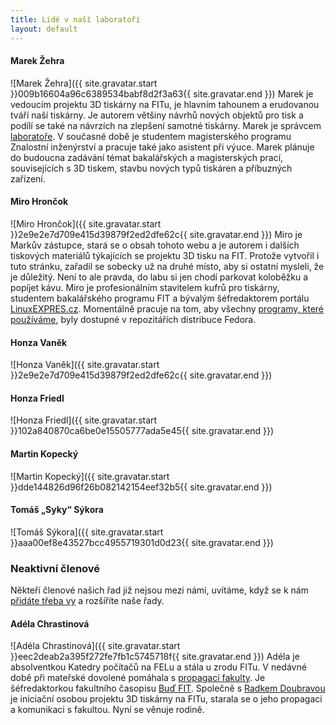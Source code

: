 ```yaml
---
title: Lidé v naší laboratoři
layout: default
---
```


#### Marek Žehra
![Marek Žehra]({{ site.gravatar.start }}009b16604a96c6389534babf8d2f3a63{{ site.gravatar.end }}) Marek je vedoucím projektu 3D tiskárny na FITu, je hlavním tahounem a erudovanou tváří naší tiskárny. Je autorem většiny návrhů nových objektů pro tisk a podílí se také na návrzích na zlepšení samotné tiskárny. Marek je správcem [laboratoře](kontakt). V současné době je studentem magisterského programu Znalostní inženýrství a pracuje také jako asistent při výuce. Marek plánuje do budoucna zadávání témat bakalářských a magisterských prací, souvisejících s 3D tiskem, stavbu nových typů tiskáren a příbuzných zařízení.

#### Miro Hrončok
![Miro Hrončok]({{ site.gravatar.start }}2e9e2e7d709e415d39879f2ed2dfe62c{{ site.gravatar.end }}) Miro je Markův zástupce, stará se o obsah tohoto webu a je autorem i dalších tiskových materiálů týkajících se projektu 3D tisku na FIT. Protože vytvořil i tuto stránku, zařadil se sobecky už na druhé místo, aby si ostatní mysleli, že je důležitý. Není to ale pravda, do labu si jen chodí parkovat koloběžku a popíjet kávu. Miro je profesionálním stavitelem kufrů pro tiskárny, studentem bakalářského programu FIT a bývalým šéfredaktorem portálu [LinuxEXPRES.cz](http://www.linuxexpres.cz/). Momentálně pracuje na tom, aby všechny [programy, které používáme](aplikace), byly dostupné v repozitářích distribuce Fedora.

#### Honza Vaněk
![Honza Vaněk]({{ site.gravatar.start }}2e9e2e7d709e415d39879f2ed2dfe62c{{ site.gravatar.end }}) 

#### Honza Friedl
![Honza Friedl]({{ site.gravatar.start }}102a840870ca6be0e15505777ada5e45{{ site.gravatar.end }}) 

#### Martin Kopecký
![Martin Kopecký]({{ site.gravatar.start }}dde144826d96f26b082142154eef32b5{{ site.gravatar.end }}) 

#### Tomáš „Syky“ Sýkora
![Tomáš Sýkora]({{ site.gravatar.start }}aaa00ef8e43527bcc4955719301d0d23{{ site.gravatar.end }}) 

### Neaktivní členové
Někteří členové našich řad již nejsou mezi námi, uvítáme, když se k nám [přidáte třeba vy](kontakt) a rozšíříte naše řady.

#### Adéla Chrastinová
![Adéla Chrastinová]({{ site.gravatar.start }}eec2deab2a395f272fe7fb1c5745718f{{ site.gravatar.end }}) Adéla je absolventkou Katedry počítačů na FELu a stála u zrodu FITu. V nedávné době při mateřské dovolené pomáhala s [propagací fakulty](http://www.fit.cvut.cz/fakulta/kontakty/pr). Je šéfredaktorkou fakultního časopisu [Buď FIT](http://www.fit.cvut.cz/media/casopis). Společně s [Radkem Doubravou](https://usermap.cvut.cz/profile/doubrra1/) je iniciační osobou projektu 3D tiskárny na FITu, starala se o jeho propagaci a komunikaci s fakultou. Nyní se věnuje rodině.
